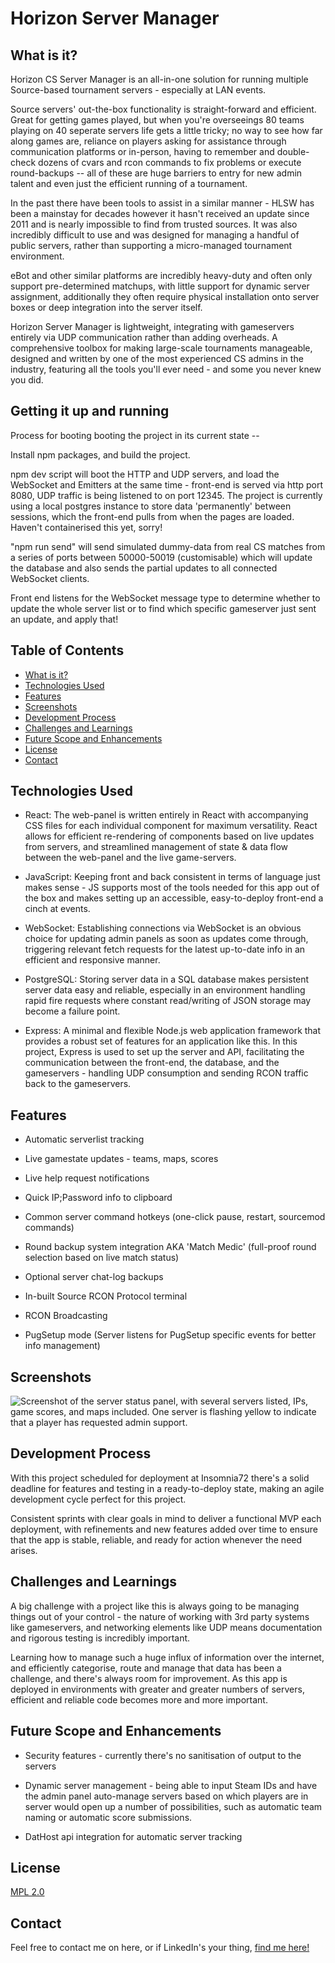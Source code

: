 # Horizon Server Manager



## What is it?

Horizon CS Server Manager is an all-in-one solution for running multiple Source-based tournament servers - especially at LAN events.

Source servers' out-the-box functionality is straight-forward and efficient. Great for getting games played, but when you're overseeings 80 teams playing on 40 seperate servers life gets a little tricky; no way to see how far along games are, reliance on players asking for assistance through communication platforms or in-person, having to remember and double-check dozens of cvars and rcon commands to fix problems or execute round-backups -- all of these are huge barriers to entry for new admin talent and even just the efficient running of a tournament.

In the past there have been tools to assist in a similar manner - HLSW has been a mainstay for decades however it hasn't received an update since 2011 and is nearly impossible to find from trusted sources. It was also incredibly difficult to use and was designed for managing a handful of public servers, rather than supporting a micro-managed tournament environment.

eBot and other similar platforms are incredibly heavy-duty and often only support pre-determined matchups, with little support for dynamic server assignment, additionally they often require physical installation onto server boxes or deep integration into the server itself.

Horizon Server Manager is lightweight, integrating with gameservers entirely via UDP communication rather than adding overheads. A comprehensive toolbox for making large-scale tournaments manageable, designed and written by one of the most experienced CS admins in the industry, featuring all the tools you'll ever need - and some you never knew you did.

## Getting it up and running

Process for booting booting the project in its current state --

Install npm packages, and build the project.

npm dev script will boot the HTTP and UDP servers, and load the WebSocket and Emitters at the same time - front-end is served via http port 8080, UDP traffic is being listened to on port 12345.
The project is currently using a local postgres instance to store data 'permanently' between sessions, which the front-end pulls from when the pages are loaded. Haven't containerised this yet, sorry!

"npm run send" will send simulated dummy-data from real CS matches from a series of ports between 50000-50019 (customisable) which will update the database and also sends the partial updates to all connected WebSocket clients.

Front end listens for the WebSocket message type to determine whether to update the whole server list or to find which specific gameserver just sent an update, and apply that!

## Table of Contents

-   [What is it?](#what-is-it)
-   [Technologies Used](#technologies-used)
-   [Features](#features)
-   [Screenshots](#screenshots)
-   [Development Process](#development-process)
-   [Challenges and Learnings](#challenges-and-learnings)
-   [Future Scope and Enhancements](#future-scope-and-enhancements)
-   [License](#license)
-   [Contact](#contact)

## Technologies Used

-   React: The web-panel is written entirely in React with accompanying CSS files for each individual component for maximum versatility. React allows for efficient re-rendering of components based on live updates from servers, and streamlined management of state & data flow between the web-panel and the live game-servers.

-   JavaScript: Keeping front and back consistent in terms of language just makes sense - JS supports most of the tools needed for this app out of the box and makes setting up an accessible, easy-to-deploy front-end a cinch at events.

-   WebSocket: Establishing connections via WebSocket is an obvious choice for updating admin panels as soon as updates come through, triggering relevant fetch requests for the latest up-to-date info in an efficient and responsive manner.

-   PostgreSQL: Storing server data in a SQL database makes persistent server data easy and reliable, especially in an environment handling rapid fire requests where constant read/writing of JSON storage may become a failure point.

-   Express: A minimal and flexible Node.js web application framework that provides a robust set of features for an application like this. In this project, Express is used to set up the server and API, facilitating the communication between the front-end, the database, and the gameservers - handling UDP consumption and sending RCON traffic back to the gameservers.

## Features

* Automatic serverlist tracking

* Live gamestate updates - teams, maps, scores

* Live help request notifications

* Quick IP;Password info to clipboard

* Common server command hotkeys (one-click pause, restart, sourcemod commands)

* Round backup system integration AKA 'Match Medic' (full-proof round selection based on live match status)

* Optional server chat-log backups

* In-built Source RCON Protocol terminal

* RCON Broadcasting

* PugSetup mode (Server listens for PugSetup specific events for better info management)

## Screenshots

![Screenshot of the server status panel, with several servers listed, IPs, game scores, and maps included. One server is flashing yellow to indicate that a player has requested admin support.](https://i.imgur.com/6Sv7nKS.png)

## Development Process

With this project scheduled for deployment at Insomnia72 there's a solid deadline for features and testing in a ready-to-deploy state, making an agile development cycle perfect for this project.

Consistent sprints with clear goals in mind to deliver a functional MVP each deployment, with refinements and new features added over time to ensure that the app is stable, reliable, and ready for action whenever the need arises.

## Challenges and Learnings

A big challenge with a project like this is always going to be managing things out of your control - the nature of working with 3rd party systems like gameservers, and networking elements like UDP means documentation and rigorous testing is incredibly important.

Learning how to manage such a huge influx of information over the internet, and efficiently categorise, route and manage that data has been a challenge, and there's always room for improvement. As this app is deployed in environments with greater and greater numbers of servers, efficient and reliable code becomes more and more important. 

## Future Scope and Enhancements

* Security features - currently there's no sanitisation of output to the servers

* Dynamic server management - being able to input Steam IDs and have the admin panel auto-manage servers based on which players are in server would open up a number of possibilities, such as automatic team naming or automatic score submissions.

* DatHost api integration for automatic server tracking

## License

[MPL 2.0](https://www.mozilla.org/en-US/MPL/2.0/)

## Contact

Feel free to contact me on here, or if LinkedIn's your thing, [find me here!](https://www.linkedin.com/in/jon-kelly-esports/)
